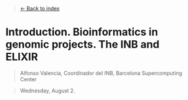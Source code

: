 > [<- Back to index](README.md)

# Introduction. Bioinformatics in genomic projects. The INB and ELIXIR

> Alfonso Valencia, Coordinador del INB, Barcelona Supercomputing Center

> Wednesday, August 2.
